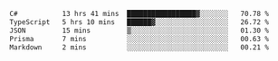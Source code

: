 <!--START_SECTION:waka-->

```txt
C#           13 hrs 41 mins  █████████████████▓░░░░░░░   70.78 %
TypeScript   5 hrs 10 mins   ██████▓░░░░░░░░░░░░░░░░░░   26.72 %
JSON         15 mins         ▒░░░░░░░░░░░░░░░░░░░░░░░░   01.30 %
Prisma       7 mins          ░░░░░░░░░░░░░░░░░░░░░░░░░   00.63 %
Markdown     2 mins          ░░░░░░░░░░░░░░░░░░░░░░░░░   00.21 %
```

<!--END_SECTION:waka-->